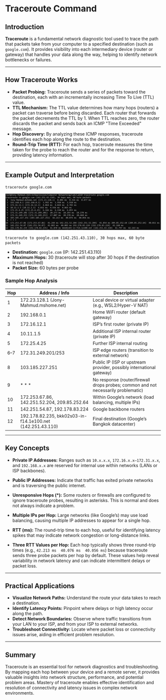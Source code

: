# Traceroute Command 

## Introduction

**Traceroute** is a fundamental network diagnostic tool used to trace the path that packets take from your computer to a specified destination (such as `google.com`). It provides visibility into each intermediary device (router or gateway) that handles your data along the way, helping to identify network bottlenecks or failures.

---

## How Traceroute Works

- **Packet Probing:** Traceroute sends a series of packets toward the destination, each with an incrementally increasing Time To Live (TTL) value.
- **TTL Mechanism:** The TTL value determines how many hops (routers) a packet can traverse before being discarded. Each router that forwards the packet decrements the TTL by 1. When TTL reaches zero, the router discards the packet and sends back an ICMP "Time Exceeded" message.
- **Hop Discovery:** By analyzing these ICMP responses, traceroute identifies each hop along the route to the destination.
- **Round-Trip Time (RTT):** For each hop, traceroute measures the time taken for the probe to reach the router and for the response to return, providing latency information.

---

## Example Output and Interpretation

```
traceroute google.com
```

<img src="traceroute.PNG">

```
traceroute to google.com (142.251.43.110), 30 hops max, 60 byte packets
```

- **Destination:** `google.com` (IP: 142.251.43.110)
- **Maximum Hops:** 30 (traceroute will stop after 30 hops if the destination is not reached)
- **Packet Size:** 60 bytes per probe

### Sample Hop Analysis

| Hop | Address / Info | Description |
|-----|----------------|-------------|
| 1 | 172.23.128.1 (Jony-Mahmud.mshome.net) | Local device or virtual adapter (e.g., WSL2/Hyper-V NAT) |
| 2 | 192.168.0.1 | Home WiFi router (default gateway) |
| 3 | 172.16.12.1 | ISP’s first router (private IP) |
| 4 | 10.11.1.5 | Additional ISP internal router (private IP) |
| 5 | 172.25.4.25 | Further ISP internal routing |
| 6–7 | 172.31.249.201/253 | ISP edge routers (transition to external network) |
| 8 | 103.185.227.251 | Public IP (ISP or upstream provider, possibly international gateway) |
| 9 | * * * | No response (router/firewall drops probes; common and not necessarily problematic) |
| 10 | 172.253.67.86, 142.251.52.204, 209.85.252.64 | Within Google’s network (load balancing, multiple IPs) |
| 11 | 142.251.54.87, 192.178.83.224 | Google backbone routers |
| 12 | 192.178.82.235, bkk02s03-in-f14.1e100.net (142.251.43.110) | Final destination (Google’s Bangkok datacenter) |

---

## Key Concepts

- **Private IP Addresses:** Ranges such as `10.x.x.x`, `172.16.x.x–172.31.x.x`, and `192.168.x.x` are reserved for internal use within networks (LANs or ISP backbones).

- **Public IP Addresses:** Indicate that traffic has exited private networks and is traversing the public internet.

- **Unresponsive Hops (\*):** Some routers or firewalls are configured to ignore traceroute probes, resulting in asterisks. This is normal and does not always indicate a problem.

- **Multiple IPs per Hop:** Large networks (like Google’s) may use load balancing, causing multiple IP addresses to appear for a single hop.

- **RTT (ms):** The round-trip time to each hop, useful for identifying latency spikes that may indicate network congestion or long-distance links.

- **Three RTT Values per Hop:** Each hop typically shows three round-trip times (e.g., `42.213 ms  40.076 ms  40.056 ms`) because traceroute sends three probe packets per hop by default. These values help reveal variability in network latency and can indicate intermittent delays or packet loss.



---

## Practical Applications

- **Visualize Network Paths:** Understand the route your data takes to reach a destination.
- **Identify Latency Points:** Pinpoint where delays or high latency occur along the path.
- **Detect Network Boundaries:** Observe where traffic transitions from your LAN to your ISP, and from your ISP to external networks.
- **Troubleshoot Connectivity:** Locate where packet loss or connectivity issues arise, aiding in efficient problem resolution.

---

## Summary

Traceroute is an essential tool for network diagnostics and troubleshooting. By mapping each hop between your device and a remote server, it provides valuable insights into network structure, performance, and potential problem areas. Mastery of traceroute enables effective identification and resolution of connectivity and latency issues in complex network environments.

